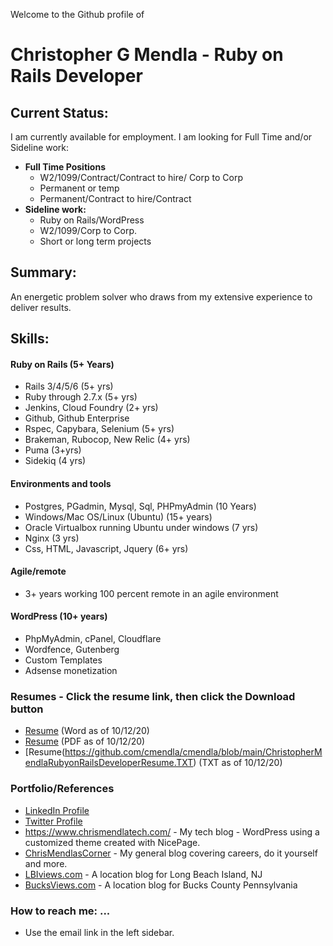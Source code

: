 Welcome to the Github profile of
# Christopher G Mendla - Ruby on Rails Developer

## Current Status:
I am currently available for employment. I am looking for Full Time and/or Sideline work:
* **Full Time Positions**
	* W2/1099/Contract/Contract to hire/ Corp to Corp
	* Permanent or temp
	* Permanent/Contract to hire/Contract
* **Sideline work:**
	* Ruby on Rails/WordPress
	* W2/1099/Corp to Corp. 
	* Short or long term projects

## Summary:
An energetic problem solver who draws from my extensive experience to deliver results. 

## Skills:
#### Ruby on Rails (5+ Years)

 - Rails 3/4/5/6 (5+ yrs)
 - Ruby through 2.7.x (5+ yrs)
 - Jenkins, Cloud Foundry (2+ yrs)
 - Github, Github Enterprise
 - Rspec, Capybara, Selenium (5+ yrs)
 - Brakeman, Rubocop, New Relic (4+ yrs)
 - Puma (3+yrs)
 - Sidekiq (4 yrs)

####  Environments and tools
* Postgres, PGadmin, Mysql, Sql, PHPmyAdmin (10 Years) 
* Windows/Mac OS/Linux (Ubuntu) (15+ years)
* Oracle Virtualbox running Ubuntu under windows (7 yrs)
* Nginx (3 yrs)
* Css, HTML, Javascript, Jquery (6+ yrs)
 
####  Agile/remote
* 3+ years working 100 percent remote in an agile environment 

#### WordPress (10+ years)
* PhpMyAdmin, cPanel, Cloudflare
* Wordfence, Gutenberg 
* Custom Templates
* Adsense monetization

### Resumes - Click the resume link, then click the Download button
* [Resume](https://github.com/cmendla/cmendla/blob/main/ChristopherMendlaRubyonRailsDeveloperResume.DOCX) (Word as of 10/12/20)
* [Resume](https://github.com/cmendla/cmendla/blob/main/ChristopherMendlaRubyonRailsDeveloperResume.PDF) (PDF as of 10/12/20)
* [Resume(https://github.com/cmendla/cmendla/blob/main/ChristopherMendlaRubyonRailsDeveloperResume.TXT) (TXT as of 10/12/20)

### Portfolio/References
* [LinkedIn Profile](https://www.linkedin.com/in/christophergmendla/)
* [Twitter Profile](https://twitter.com/cgmendla)
* https://www.chrismendlatech.com/ - My tech blog - WordPress using a customized theme created with NicePage. 
* [ChrisMendlasCorner](https://www.chrismendlascorner.com/) - My general blog covering careers, do it yourself and more. 
* [LBIviews.com](https://www.lbiviews.com/) - A location blog for Long Beach Island, NJ 
* [BucksViews.com](https://www.bucksviews.com/) - A location blog for Bucks County Pennsylvania

### How to reach me: ...
* Use the email link in the left sidebar. 

<!--
**cmendla/cmendla** is a ✨ _special_ ✨ repository because its `README.md` (this file) appears on your GitHub profile.

Here are some ideas to get you started:

- 🔭 I’m currently working on ...
- 🌱 I’m currently learning ...
- 👯 I’m looking to collaborate on ...
- 🤔 I’m looking for help with ...
- 💬 Ask me about ...
- 📫 How to reach me: ...
- 😄 Pronouns: ...
- ⚡ Fun fact: ...
-->
